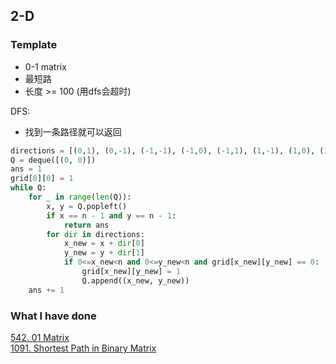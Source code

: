 ## 2-D

### Template
* 0-1 matrix
* 最短路
* 长度 >= 100 (用dfs会超时)

DFS:
* 找到一条路径就可以返回
``` python
directions = [(0,1), (0,-1), (-1,-1), (-1,0), (-1,1), (1,-1), (1,0), (1,1)]
Q = deque([(0, 0)])
ans = 1
grid[0][0] = 1
while Q:
    for _ in range(len(Q)):
        x, y = Q.popleft()
        if x == n - 1 and y == n - 1:
            return ans
        for dir in directions:
            x_new = x + dir[0]
            y_new = y + dir[1]
            if 0<=x_new<n and 0<=y_new<n and grid[x_new][y_new] == 0:
                grid[x_new][y_new] = 1
                Q.append((x_new, y_new))
    ans += 1
```

### What I have done
[542. 01 Matrix](https://leetcode.com/problems/01-matrix/description/)  
[1091. Shortest Path in Binary Matrix](https://leetcode.com/problems/shortest-path-in-binary-matrix/description/)